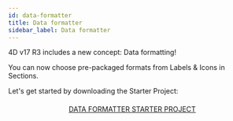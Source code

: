 ```yaml
---
id: data-formatter
title: Data formatter
sidebar_label: Data formatter
---
```


4D v17 R3 includes a new concept: Data formatting!

You can now choose pre-packaged formats from Labels & Icons in Sections.

Let's get started by downloading the Starter Project:


<div markdown="1" style="text-align: center; margin-top: 20px">
<a class="button"
href="../assets/data-formatter/BankingApp.zip">DATA FORMATTER STARTER PROJECT</a>
</div>


